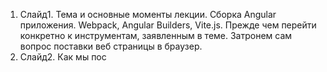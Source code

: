 1. Слайд1. Тема и основные моменты лекции.
   Сборка Angular приложения. Webpack, Angular Builders, Vite.js.
   Прежде чем перейти конкретно к инструментам, заявленным в теме. Затронем сам вопрос поставки веб страницы в браузер.
2. Слайд2. Как мы пос
   